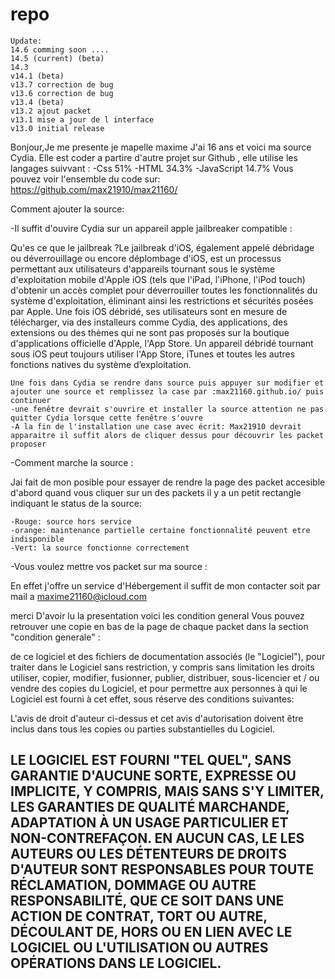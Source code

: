 # repo
```
Update:
14.6 comming soon ....
14.5 (current) (beta)
14.3
v14.1 (beta)
v13.7 correction de bug
v13.6 correction de bug
v13.4 (beta)
v13.2 ajout packet
v13.1 mise a jour de l interface
v13.0 initial release
```

Bonjour,Je me presente je mapelle maxime J'ai 16 ans et voici ma source Cydia. Elle est coder a partire d'autre projet sur Github ,
elle utilise les langages suivvant :
-Css 51%
-HTML 34.3%
-JavaScript 14.7%
Vous pouvez voir l'ensemble du code sur: https://github.com/max21910/max21160/

Comment ajouter la source:

-Il suffit d'ouvire Cydia sur un appareil apple jailbreaker compatible :

Qu'es ce que le jailbreak ?Le jailbreak d'iOS, également appelé débridage ou déverrouillage ou encore déplombage d'iOS, est un processus permettant aux utilisateurs d'appareils tournant
sous le système d'exploitation mobile d'Apple iOS (tels que l'iPad, l'iPhone, l'iPod touch) d'obtenir un accès complet pour déverrouiller toutes les fonctionnalités
du système d'exploitation, éliminant ainsi les restrictions et sécurités posées par Apple. Une fois iOS débridé, ses utilisateurs sont en mesure de 
télécharger, via des installeurs comme Cydia, des applications, des extensions ou des thèmes qui ne sont pas proposés sur la boutique d'applications officielle d'Apple,
l'App Store. Un appareil débridé tournant sous iOS peut toujours utiliser l'App Store, iTunes et toutes les autres fonctions natives du système d’exploitation.

```
Une fois dans Cydia se rendre dans source puis appuyer sur modifier et ajouter une source et remplissez la case par :max21160.github.io/ puis continuer 
-une fenêtre devrait s'ouvrire et installer la source attention ne pas quitter Cydia lorsque cette fenêtre s'ouvre 
-A la fin de l'installation une case avec écrit: Max21910 devrait apparaitre il suffit alors de cliquer dessus pour découvrir les packet proposer
```
-Comment marche la source :

Jai fait de mon posible pour essayer de rendre la page des packet accesible d'abord quand vous cliquer sur un des packets il y a un petit rectangle indiquant le status de la source: 
```
-Rouge: source hors service 
-orange: maintenance partielle certaine fonctionnalité peuvent etre indisponible
-Vert: la source fonctionne correctement 
```


-Vous voulez mettre vos packet sur ma source :

En effet j'offre un service d'Hébergement il suffit de mon contacter soit par mail a maxime21160@icloud.com 

merci D'avoir lu la presentation voici les condition general Vous pouvez retrouver une copie en bas de la page de chaque packet dans la section "condition generale"  :

de ce logiciel et des fichiers de documentation associés (le "Logiciel"), pour traiter
dans le Logiciel sans restriction, y compris sans limitation les droits
utiliser, copier, modifier, fusionner, publier, distribuer, sous-licencier et / ou vendre
des copies du Logiciel, et pour permettre aux personnes à qui le Logiciel est
fourni à cet effet, sous réserve des conditions suivantes:

L'avis de droit d'auteur ci-dessus et cet avis d'autorisation doivent être inclus dans tous les
copies ou parties substantielles du Logiciel.

LE LOGICIEL EST FOURNI "TEL QUEL", SANS GARANTIE D'AUCUNE SORTE, EXPRESSE OU
IMPLICITE, Y COMPRIS, MAIS SANS S'Y LIMITER, LES GARANTIES DE QUALITÉ MARCHANDE,
ADAPTATION À UN USAGE PARTICULIER ET NON-CONTREFAÇON. EN AUCUN CAS, LE
LES AUTEURS OU LES DÉTENTEURS DE DROITS D'AUTEUR SONT RESPONSABLES POUR TOUTE RÉCLAMATION, DOMMAGE OU AUTRE
RESPONSABILITÉ, QUE CE SOIT DANS UNE ACTION DE CONTRAT, TORT OU AUTRE, DÉCOULANT DE,
HORS OU EN LIEN AVEC LE LOGICIEL OU L'UTILISATION OU AUTRES OPÉRATIONS DANS LE
LOGICIEL.
----------------------------------------------------------------------------------

